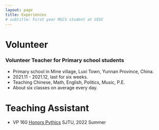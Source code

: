 ```yaml
---
layout: page
title: Experiences
# subtitle: First year MSCS student at UIUC
---
```


# Volunteer
### Volunteer Teacher for Primary school students
- Primary school in Mine village, Luxi Town, Yunnan Province, China.
- 2021.11 - 2021.12, last for six weeks.
- Teaching Chinese, Math, English, Politics, Music, P.E.
- About six classes on average every day.

# Teaching Assistant
- VP 160 [Honors Pythics](https://www.ji.sjtu.edu.cn/wp-content/uploads/formidable/15/Standard-Course-Profile-Form-Vp1601.pdf) SJTU, 2022 Summer